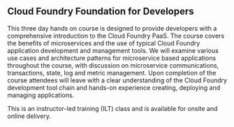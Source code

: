 ## Cloud Foundry Foundation for Developers

This three day hands on course is designed to provide developers with a comprehensive introduction to the Cloud Foundry PaaS. The course covers the benefits of microservices and the use of typical Cloud Foundry application development and management tools. We will examine various use cases and architecture patterns for microservice based applications throughout the course, with discussion on microservice communications, transactions, state, log and metric management. Upon completion of the course attendees will leave with a clear understanding of the Cloud Foundry development tool chain and hands-on experience creating, deploying and managing applications.

This is an instructor-led training (ILT) class and is available for onsite and online delivery.
